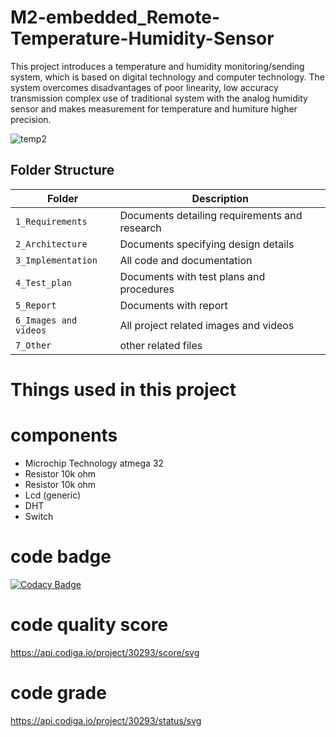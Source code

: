 # M2-embedded_Remote-Temperature-Humidity-Sensor

This project introduces a temperature and humidity monitoring/sending system, which is based on digital technology and computer technology. The system overcomes disadvantages of poor linearity, low accuracy transmission complex use of traditional system with the analog humidity sensor and makes measurement for temperature and humiture higher precision.

![temp2](https://user-images.githubusercontent.com/85119462/144152781-f234b0e2-2c0f-4113-9712-264bf0ffa7ef.jpeg)



## Folder Structure


|Folder             | Description |
|-------------------| -----------------------------------------|
| `1_Requirements`   | Documents detailing requirements and research|
| `2_Architecture`         | Documents specifying design details|
| `3_Implementation` | All code and documentation|
| `4_Test_plan`      | Documents with test plans and procedures|
| `5_Report`| Documents with report|
| `6_Images and videos`|All project related images and videos|
| `7_Other`| other related files|

# Things used in this project
#  components
* Microchip Technology atmega 32
* Resistor 10k ohm
* Resistor 10k ohm
* Lcd (generic)
* DHT
* Switch


# code badge

[![Codacy Badge](https://app.codacy.com/project/badge/Grade/ec4eb053f1b946ae955768f763f5b4b5)](https://www.codacy.com/gh/premalathabt/M2-embedded_Remote-Temperature-Humidity-Sensor/dashboard?utm_source=github.com&amp;utm_medium=referral&amp;utm_content=premalathabt/M2-embedded_Remote-Temperature-Humidity-Sensor&amp;utm_campaign=Badge_Grade)

# code quality score
 https://api.codiga.io/project/30293/score/svg

# code grade
https://api.codiga.io/project/30293/status/svg
